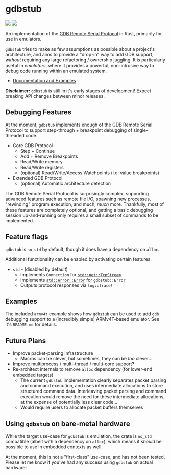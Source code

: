 # gdbstub

[![](http://meritbadge.herokuapp.com/gdbstub)](https://crates.io/crates/gdbstub)
[![](https://docs.rs/gdbstub/badge.svg)](https://docs.rs/gdbstub)

An implementation of the [GDB Remote Serial Protocol](https://sourceware.org/gdb/onlinedocs/gdb/Remote-Protocol.html#Remote-Protocol) in Rust, primarily for use in emulators.

`gdbstub` tries to make as few assumptions as possible about a project's architecture, and aims to provide a "drop-in" way to add GDB support, _without_ requiring any large refactoring / ownership juggling. It is particularly useful in _emulators_, where it provides a powerful, non-intrusive way to debug code running within an emulated system.

- [Documentation and Examples](https://docs.rs/gdbstub)

**Disclaimer:** `gdbstub` is still in it's early stages of development! Expect breaking API changes between minor releases.

## Debugging Features

At the moment, `gdbstub` implements enough of the GDB Remote Serial Protocol to support step-through + breakpoint debugging of single-threaded code.

- Core GDB Protocol
    - Step + Continue
    - Add + Remove Breakpoints
    - Read/Write memory
    - Read/Write registers
    - (optional) Read/Write/Access Watchpoints (i.e: value breakpoints)
- Extended GDB Protocol
    - (optional) Automatic architecture detection

The GDB Remote Serial Protocol is surprisingly complex, supporting advanced features such as remote file I/O, spawning new processes, "rewinding" program execution, and much, _much_ more. Thankfully, most of these features are completely optional, and getting a basic debugging session up-and-running only requires a small subset of commands to be implemented.

## Feature flags

`gdbstub` is `no_std` by default, though it does have a dependency on `alloc`.

Additional functionality can be enabled by activating certain features.

- `std` - (disabled by default)
  - Implements `Connection` for [`std::net::TcpStream`](https://doc.rust-lang.org/std/net/struct.TcpStream.html)
  - Implements [`std::error::Error`](https://doc.rust-lang.org/std/error/trait.Error.html) for `gdbstub::Error`
  - Outputs protocol responses via `log::trace!`

## Examples

The included `armv4t` example shows how `gdbstub` can be used to add `gdb` debugging support to a (incredibly simple) ARMv4T-based emulator. See it's `README.md` for details.

## Future Plans

- Improve packet-parsing infrastructure
    - Macros can be clever, but sometimes, they can be _too_ clever...
- Improve multiprocess / multi-thread / multi-core support?
- Re-architect internals to remove `alloc` dependency (for lower-end embedded targets)
  - The current `gdbstub` implementation clearly separates packet parsing and command execution, and uses intermediate allocations to store structured command data. Interleaving packet parsing and command execution would remove the need for these intermediate allocations, at the expense of potentially less clear code...
  - Would require users to allocate packet buffers themselves

## Using `gdbstub` on bare-metal hardware

While the target use-case for `gdbstub` is emulation, the crate is `no_std` compatible (albeit with a dependency on `alloc`), which means it _should_ be possible to use in embedded contexts as well.

At the moment, this is not a "first-class" use-case, and has not been tested. Please let me know if you've had any success using `gdbstub` on actual hardware!
